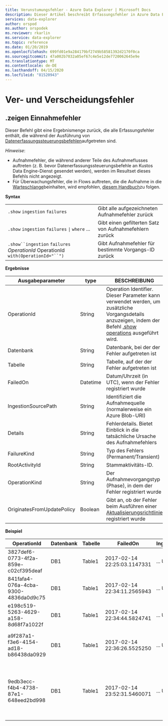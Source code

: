 ```yaml
---
title: Verunstumungsfehler - Azure Data Explorer | Microsoft Docs
description: Dieser Artikel beschreibt Erfassungsfehler in Azure Data Explorer.
services: data-explorer
author: orspod
ms.author: orspodek
ms.reviewer: rkarlin
ms.service: data-explorer
ms.topic: reference
ms.date: 01/20/2019
ms.openlocfilehash: 699fd01e9a284179bf2749b58581392d2170f0ca
ms.sourcegitcommit: 47a002b7032a05ef67c4e5e12de7720062645e9e
ms.translationtype: MT
ms.contentlocale: de-DE
ms.lasthandoff: 04/15/2020
ms.locfileid: "81520943"
---
```

# <a name="ingestion-failures"></a>Ver- und Verscheidungsfehler

## <a name="show-ingestion-failures"></a>.zeigen Einnahmefehler

Dieser Befehl gibt eine Ergebnismenge zurück, die alle Erfassungsfehler enthält, die während der Ausführung von [Datenerfassungssteuerungsbefehlen](data-ingestion/index.md)aufgetreten sind.

*Hinweise*: 
- Aufnahmefehler, die während anderer Teile des Aufnahmeflusses auftreten (z. B. bevor Datenerfassungssteuerungsbefehle an Kustos Data Engine-Dienst gesendet werden), werden im Resultset dieses Befehls nicht angezeigt.
- Für Überwachungsfehler, die in Flows auftreten, die die Aufnahme in die [Warteschlange](../api/netfx/about-kusto-ingest.md#queued-ingestion)beinhalten, wird empfohlen, [diesem Handbuch](../api/netfx/kusto-ingest-client-status.md)zu folgen.

**Syntax**

|||
|---|---| 
|`.show` `ingestion` `failures`                                       |Gibt alle aufgezeichneten Aufnahmefehler zurück  
|`.show` `ingestion` `failures` <code>&#124;</code> `where` ...       |Gibt einen gefilterten Satz von Aufnahmefehlern zurück
|`.show``ingestion` `failures` *OperationId* OperationId `with(OperationId="``")` |Gibt Aufnahmefehler für bestimmte Vorgangs-ID zurück

**Ergebnisse**
 
|Ausgabeparameter |type |BESCHREIBUNG 
|---|---|---
|OperationId |String |Operation Identifier. Dieser Parameter kann verwendet werden, um zusätzliche Vorgangsdetails anzuzeigen, indem der Befehl [.show operations](operations.md) ausgeführt wird. 
|Datenbank |String |Datenbank, bei der der Fehler aufgetreten ist
|Tabelle |String |Tabelle, auf der der Fehler aufgetreten ist
|FailedOn |Datetime |Datum/Uhrzeit (in UTC), wenn der Fehler registriert wurde 
|IngestionSourcePath |String |Identifiziert die Aufnahmequelle (normalerweise ein Azure Blob-URI) 
|Details |String |Fehlerdetails. Bietet Einblick in die tatsächliche Ursache des Aufnahmefehlers
|FailureKind |String |Typ des Fehlers (Permanent/Transient)
|RootActivityId |String |Stammaktivitäts-ID.
|OperationKind |String |Der Aufnahmevorgangstyp (Phase), in dem der Fehler registriert wurde
|OriginatesFromUpdatePolicy |Boolean | Gibt an, ob der Fehler beim Ausführen einer [Aktualisierungsrichtlinie](update-policy.md) registriert wurde
 
**Beispiel**
 
|OperationId |Datenbank |Tabelle |FailedOn |IngestionSourcePath |Details |FailureKind |RootActivityId |OperationKind |OriginatesFromUpdatePolicy
|--|--|--|--|--|--|--|--|--|--
|3827def6-0773-4f2a-859e-c02cf395deaf |DB1 |Table1 |2017-02-14 22:25:03.1147331 |... Url... |Stream mit id '*****.csv' hat ein fehlerhaftes Csv-Format |Dauerhaft |3c883942-e446-4999-9b00-d4c664f06ef6 |DataIngestPull | 0
|841fafa4-076a-4cba-9300-4836da0d9c75 |DB1 |Table1 |2017-02-14 22:34:11.2565943 |... Url... |Stream mit id '*****.csv' hat ein fehlerhaftes Csv-Format |Dauerhaft |48571bdb-b714-4f32-8ddc-4001838a956c |DataIngestPull | 0
|e198c519-5263-4629-a158-8d68f7a1022f |DB1 |Table1 |2017-02-14 22:34:44.5824741 |... Url... |Stream mit id '*****.csv' hat ein fehlerhaftes Csv-Format |Dauerhaft |5e31ab3c-e2c7-489a-827e-e89d2d691ec4 |DataIngestPull | 0
|a9f287a1-f3e6-4154-ad18-b86438da0929 |DB1 |Table1 |2017-02-14 22:36:26.5525250 |... Url... |Unbekannter Fehler: Ausnahme vom Typ 'System.Exception' wurde ausgelöst |Kurzlebig |9b7bb017-471e-48f6-9c96-d16fcf938d2a |DataIngestPull | 0
|9edb3ecc-f4b4-4738-87e1-648eed2bd998 |DB1 |Table1 |2017-02-14 23:52:31.5460071 |... Url... |Fehler beim Herunterladen von Blob: Der Client konnte den Vorgang nicht innerhalb des angegebenen Timeouts beenden. |Dauerhaft |21fa0dd6-cd7d-4493-b6f7-78916ce0d617 |DataIngestPull | 0